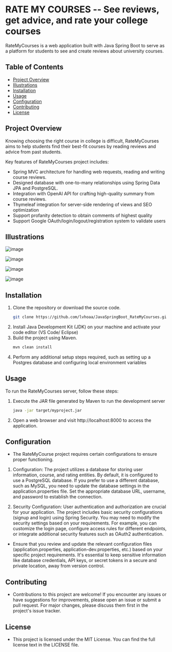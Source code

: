 # RATE MY COURSES -- See reviews, get advice, and rate your college courses 

RateMyCourses is a web application built with Java Spring Boot to serve as a platform for students to see and create reviews about university courses.

## Table of Contents

- [Project Overview](#project-overview)
- [Illustrations](#illustrations)
- [Installation](#installation)
- [Usage](#usage)
- [Configuration](#configuration)
- [Contributing](#contributing)
- [License](#license)

## Project Overview 

Knowing choosing the right course in college is difficult, RateMyCourses aims to help students find their best-fit courses by reading reviews and advice from past students. 

Key features of RateMyCourses project includes: 
- Spring MVC architecture for handling web requests, reading and writing course reviews.
- Designed database with one-to-many relationships using Spring Data JPA and PostgreSQL. 
- Integration with OpenAI API for crafting high-quality summary from course reviews.
- Thymeleaf integration for server-side rendering of views and SEO optimization
- Support profanity detection to obtain comments of highest quality
- Support Google OAuth/login/logout/registration system to validate users

## Illustrations

![image](https://github.com/lvhoaa/RateMyCourses/assets/87745938/66926dba-4887-4c44-83cc-6a860a65f53c)

![image](https://github.com/lvhoaa/RateMyCourses/assets/87745938/6759cffa-f29c-4d0e-85b0-4bdba3f97f94)

![image](https://github.com/lvhoaa/RateMyCourses/assets/87745938/d5050169-050b-41d8-8c31-7e9614c0205a)

![image](https://github.com/lvhoaa/RateMyCourses/assets/87745938/d3ed05a5-b416-49c3-8cba-3548990b4c01)

## Installation

1. Clone the repository or download the source code.
   ```bash
   git clone https://github.com/lvhoaa/JavaSpringBoot_RateMyCourses.git
2. Install Java Development Kit (JDK) on your machine and activate your code editor (VS Code/ Eclipse)
3. Build the project using Maven.
    ```bash
    mvn clean install
4. Perform any additional setup steps required, such as setting up a Postgres database and configuring local environment variables

## Usage

To run the RateMyCourses server, follow these steps:

1. Execute the JAR file generated by Maven to run the development server 
    ```bash
    java -jar target/myproject.jar

4. Open a web browser and visit http://localhost:8000 to access the application.


## Configuration
- The RateMyCourse project requires certain configurations to ensure proper functioning.

1. Configuration: The project utilizes a database for storing user information, course, and rating entities. By default, it is configured to use a PostgreSQL database. If you prefer to use a different database, such as MySQL, you need to update the database settings in the application.properties file. Set the appropriate database URL, username, and password to establish the connection.

2. Security Configuration: User authentication and authorization are crucial for your application. The project includes basic security configurations (signup and login) using Spring Security. You may need to modify the security settings based on your requirements. For example, you can customize the login page, configure access rules for different endpoints, or integrate additional security features such as OAuth2 authentication.

- Ensure that you review and update the relevant configuration files (application.properties, application-dev.properties, etc.) based on your specific project requirements. It's essential to keep sensitive information like database credentials, API keys, or secret tokens in a secure and private location, away from version control.

## Contributing
- Contributions to this project are welcome! If you encounter any issues or have suggestions for improvements, please open an issue or submit a pull request. For major changes, please discuss them first in the project's issue tracker.

## License
- This project is licensed under the MIT License. You can find the full license text in the LICENSE file.

